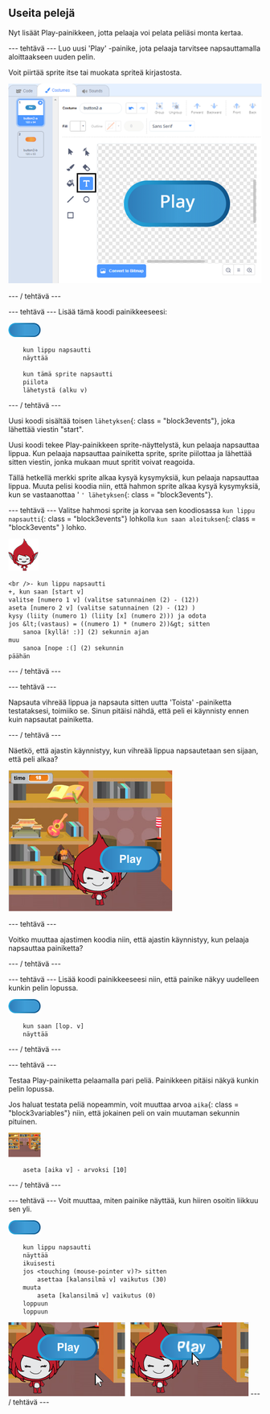 ## Useita pelejä

Nyt lisäät Play-painikkeen, jotta pelaaja voi pelata peliäsi monta kertaa.

\--- tehtävä \--- Luo uusi 'Play' -painike, jota pelaaja tarvitsee napsauttamalla aloittaakseen uuden pelin.

Voit piirtää sprite itse tai muokata spriteä kirjastosta.

![Kuva toistopainikkeesta](images/brain-play.png)

\--- / tehtävä \---

\--- tehtävä \--- Lisää tämä koodi painikkeeseesi:

![Button sprite](images/button-sprite.png)

```blocks3
    kun lippu napsautti
    näyttää

    kun tämä sprite napsautti
    piilota
    lähetystä (alku v)
```

\--- / tehtävä \---

Uusi koodi sisältää toisen `lähetyksen`{: class = "block3events"}, joka lähettää viestin "start".

Uusi koodi tekee Play-painikkeen sprite-näyttelystä, kun pelaaja napsauttaa lippua. Kun pelaaja napsauttaa painiketta sprite, sprite piilottaa ja lähettää sitten viestin, jonka mukaan muut spritit voivat reagoida.

Tällä hetkellä merkki sprite alkaa kysyä kysymyksiä, kun pelaaja napsauttaa lippua. Muuta pelisi koodia niin, että hahmon sprite alkaa kysyä kysymyksiä, kun se vastaanottaa ' `' lähetyksen`{: class = "block3events"}.

\--- tehtävä \--- Valitse hahmosi sprite ja korvaa sen koodiosassa `kun lippu napsautti`{: class = "block3events"} lohkolla `kun saan aloituksen`{: class = "block3events" } lohko.

![Merkin sprite](images/giga-sprite.png)

```blocks3
<br />- kun lippu napsautti
+, kun saan [start v]
valitse [numero 1 v] (valitse satunnainen (2) - (12))
aseta [numero 2 v] (valitse satunnainen (2) - (12) )
kysy (liity (numero 1) (liity [x] (numero 2))) ja odota
jos &lt;(vastaus) = ((numero 1) * (numero 2))&gt; sitten
    sanoa [kyllä! :)] (2) sekunnin ajan
muu
    sanoa [nope :(] (2) sekunnin
päähän
```

\--- / tehtävä \---

\--- tehtävä \---

Napsauta vihreää lippua ja napsauta sitten uutta 'Toista' -painiketta testataksesi, toimiiko se. Sinun pitäisi nähdä, että peli ei käynnisty ennen kuin napsautat painiketta.

\--- / tehtävä \---

Näetkö, että ajastin käynnistyy, kun vihreää lippua napsautetaan sen sijaan, että peli alkaa?

![Ajastin on alkanut](images/brain-timer-bug.png)

\--- tehtävä \---

Voitko muuttaa ajastimen koodia niin, että ajastin käynnistyy, kun pelaaja napsauttaa painiketta?

\--- / tehtävä \---

\--- tehtävä \--- Lisää koodi painikkeeseesi niin, että painike näkyy uudelleen kunkin pelin lopussa.

![Button sprite](images/button-sprite.png)

```blocks3
    kun saan [lop. v]
    näyttää
```

\--- / tehtävä \---

\--- tehtävä \---

Testaa Play-painiketta pelaamalla pari peliä. Painikkeen pitäisi näkyä kunkin pelin lopussa.

Jos haluat testata peliä nopeammin, voit muuttaa arvoa `aika`{: class = "block3variables"} niin, että jokainen peli on vain muutaman sekunnin pituinen.

![vaihe](images/stage-sprite.png)

```blocks3
    aseta [aika v] - arvoksi [10]
```

\--- / tehtävä \---

\--- tehtävä \--- Voit muuttaa, miten painike näyttää, kun hiiren osoitin liikkuu sen yli.

![nappi](images/button-sprite.png)

```blocks3
    kun lippu napsautti
    näyttää
    ikuisesti
    jos <touching (mouse-pointer v)?> sitten
        asettaa [kalansilmä v] vaikutus (30)
    muuta
        aseta [kalansilmä v] vaikutus (0)
    loppuun
    loppuun
```

![kuvakaappaus](images/brain-fisheye.png) \--- / tehtävä \---